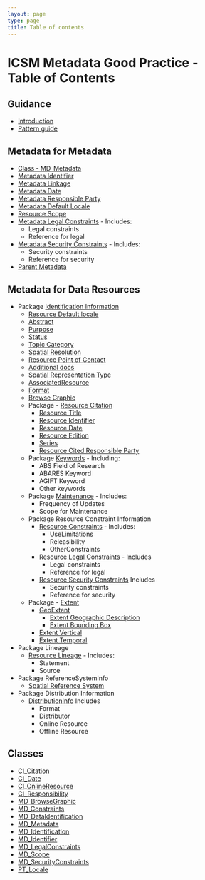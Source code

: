 ```yaml
---
layout: page
type: page
title: Table of contents
---
```

#  ICSM Metadata Good Practice - Table of Contents

## Guidance
- [Introduction](https://www.loomio.org/d/tTOvq8iC/guidanceintro)
- [Pattern guide](https://www.loomio.org/d/3IQdapFA/pattern-guide)

## Metadata for Metadata
- [Class - MD_Metadata](https://www.loomio.org/d/AniV8zO3/class-md_metadata)
- [Metadata Identifier](MetadataIdentifier)
- [Metadata Linkage](MetadataLinkage)
- [Metadata Date](MetadataDate)
- [Metadata Responsible Party](MetadataContact)
- [Metadata Default Locale](MetadataLocale)
- [Resource Scope](./MetadataScope)
- [Metadata Legal Constraints](./MetadataLegalConstraints) - Includes:
  - Legal constraints
  - Reference for legal
- [Metadata Security Constraints](./MetadataSecurityConstraints) - Includes:
  - Security constraints
  - Reference for security
- [Parent Metadata](./ParentMetadata)

## Metadata for Data Resources
- Package [Identification Information](https://www.loomio.org/d/oqKd8GHM/class-md_dataidentification)
  - [Resource Default locale](.ResourceLocale)
  - [Abstract](.Abstract)
  - [Purpose](.Purpose)
  - [Status](.Status)
  - [Topic Category](.TopicCategory)
  - [Spatial Resolution](.SpatialResolution)
  - [Resource Point of Contact](.ResourcePointOfContact)
  - [Additional docs](.AdditionalDocs)
  - [Spatial Representation Type](.SpatialRepresentationType)
  - [AssociatedResource](.AssociatedResources)
  - [Format](.ResourceFormat)
  - [Browse Graphic](.BrowseGraphic)
  - Package - [Resource  Citation](.ResourceCitiation)
    - [Resource Title](.ResourceTitle)
    - [Resource Identifier](.ResourceIdentifier)
    - [Resource Date](.ResourceDate)
    - [Resource Edition](.ResourceEdition)
    - [Series](../ResourceSeries)
    - [Resource Cited Responsible Party](.ResourceResponsibleParty)
  - Package [Keywords](.Keywords) - Including:
      - ABS Field of Research
      - ABARES Keyword
      - AGIFT Keyword
      - Other keywords
  - Package [Maintenance](.Maintenance) - Includes:
    - Frequency of Updates
    - Scope for Maintenance
  - Package Resource Constraint Information
    - [Resource Constraints](.ResourceOtherConstraints) - Includes:
      - UseLimitations
      - Releasibility
      - OtherConstraints
    - [Resource Legal Constraints](.ResourceLegalContraints) - Includes
      - Legal constraints
      - Reference for legal
    - [Resource Security Constraints](.ResourceSecurityConstraints) Includes
      - Security constraints
      - Reference for security
  - Package - [Extent](.ResourceExtent)
    - [GeoExtent](.GeographicExtent)
      - [Extent Geographic Description](.ExtentGeographicDescription)
      - [Extent Bounding Box](.ExtentBoundingBox)
    - [Extent Vertical](.VerticalExtent)
    - [Extent Temporal](.TemporalExtents) 
- Package Lineage
  - [Resource Lineage](.ResourceLineage) - Includes:
    - Statement
    - Source
- Package ReferenceSystemInfo
  - [Spatial Reference System](.SpatialReferenceSystem)
- Package Distribution Information
  - [DistributionInfo](.DistributionInfo) Includes
    - Format
    - Distributor
    - Online Resource
    - Offline Resource

## Classes 
- [CI_Citation](https://www.loomio.org/d/Iei80UQH/class-ci_citation)
- [CI_Date](https://www.loomio.org/d/9Q8mJuea/class-ci_date)
- [CI_OnlineResource](https://www.loomio.org/d/rpyv8EnG/class-ci_onlineresource)
- [CI_Responsibility](https://www.loomio.org/d/r5blTcY0/class-ci_responsibility)
- [MD_BrowseGraphic](https://www.loomio.org/d/FVwTt5qo/class-md_browsegraphic)
- [MD_Constraints](https://www.loomio.org/d/TqdZp04C/class-md_constraints)
- [MD_DataIdentification](https://www.loomio.org/d/oqKd8GHM/class-md_dataidentification)
- [MD_Metadata](https://www.loomio.org/d/AniV8zO3/class-md_metadata)
- [MD_Identification](https://www.loomio.org/d/bziX9e1l/class-md_identification)
- [MD_Identifier](https://www.loomio.org/d/zlScHYdN/class-md_identifier)
- [MD_LegalConstraints](https://www.loomio.org/d/ugevCYJD/class-md_legalconstraints)
- [MD_Scope](https://www.loomio.org/d/bEL0fUhA/class-md_scope) 
- [MD_SecurityConstraints](https://www.loomio.org/d/1jaxGSgR/class-md_securityconstraints)
- [PT_Locale](https://www.loomio.org/d/Y8IlUVRL/class-pt_locale)
